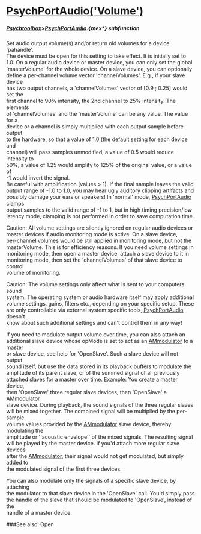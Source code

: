 # [PsychPortAudio('Volume')](PsychPortAudio-Volume) 
##### [Psychtoolbox](Pyschtoolbox)>[PsychPortAudio](PsychPortAudio).{mex*} subfunction


Set audio output volume(s) and/or return old volumes for a device 'pahandle'.  
The device must be open for this setting to take effect. It is initially set to  
1.0. On a regular audio device or master device, you can only set the global  
'masterVolume' for the whole device. On a slave device, you can optionally  
define a per-channel volume vector 'channelVolumes'. E.g., if your slave device  
has two output channels, a 'channelVolumes' vector of [0.9 ; 0.25] would set the  
first channel to 90% intensity, the 2nd channel to 25% intensity. The elements  
of 'channelVolumes' and the 'masterVolume' can be any value. The value for a  
device or a channel is simply multiplied with each output sample before output  
to the hardware, so that a value of 1.0 (the default setting for each device and  
channel) will pass samples unmodified, a value of 0.5 would reduce intensity to  
50%, a value of 1.25 would amplify to 125% of the original value, or a value of  
-1 would invert the signal.  
Be careful with amplification (values \> 1). If the final sample leaves the valid  
output range of -1.0 to 1.0, you may hear ugly auditory clipping artifacts and  
possibly damage your ears or speakers! In 'normal' mode, [PsychPortAudio](PsychPortAudio) clamps  
output samples to the valid range of -1 to 1, but in high timing precision/low  
latency mode, clamping is not performed in order to save computation time.  
  
Caution: All volume settings are silently ignored on regular audio devices or  
master devices if audio monitoring mode is active. On a slave device,  
per-channel volumes would be still applied in monitoring mode, but not the  
masterVolume. This is for efficiency reasons. If you need volume settings in  
monitoring mode, then open a master device, attach a slave device to it in  
monitoring mode, then set the 'channelVolumes' of that slave device to control  
volume of monitoring.  
  
Caution: The volume settings only affect what is sent to your computers sound  
system. The operating system or audio hardware itself may apply additional  
volume settings, gains, filters etc., depending on your specific setup. These  
are only controllable via external system specific tools, [PsychPortAudio](PsychPortAudio) doesn't  
know about such additional settings and can't control them in any way!  
  
If you need to modulate output volume over time, you can also attach an  
additional slave device whose opMode is set to act as an [AMmodulator](AMmodulator) to a master  
or slave device, see help for 'OpenSlave'. Such a slave device will not output  
sound itself, but use the data stored in its playback buffers to modulate the  
amplitude of its parent slave, or of the summed signal of all previously  
attached slaves for a master over time. Example: You create a master device,  
then 'OpenSlave' three regular slave devices, then 'OpenSlave' a [AMmodulator](AMmodulator)  
slave device. During playback, the sound signals of the three regular slaves  
will be mixed together. The combined signal will be multiplied by the per-sample  
volume values provided by the [AMmodulator](AMmodulator) slave device, thereby modulating the  
amplitude or ''acoustic envelope'' of the mixed signals. The resulting signal  
will be played by the master device. If you'd attach more regular slave devices  
after the [AMmodulator](AMmodulator), their signal would not get modulated, but simply added to  
the modulated signal of the first three devices.  
  
You can also modulate only the signals of a specific slave device, by attaching  
the modulator to that slave device in the 'OpenSlave' call. You'd simply pass  
the handle of the slave that should be modulated to 'OpenSlave', instead of the  
handle of a master device.  
  
  


###See also:
Open 
